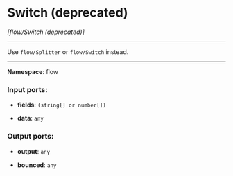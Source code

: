 # Switch (deprecated)

_[flow/Switch (deprecated)]_

---

Use `flow/Splitter` or `flow/Switch` instead.

---

__Namespace__: flow

### Input ports:

* __fields__: ` (string[] or number[]) `


* __data__: ` any `

### Output ports:

* __output__: ` any `


* __bounced__: ` any `

